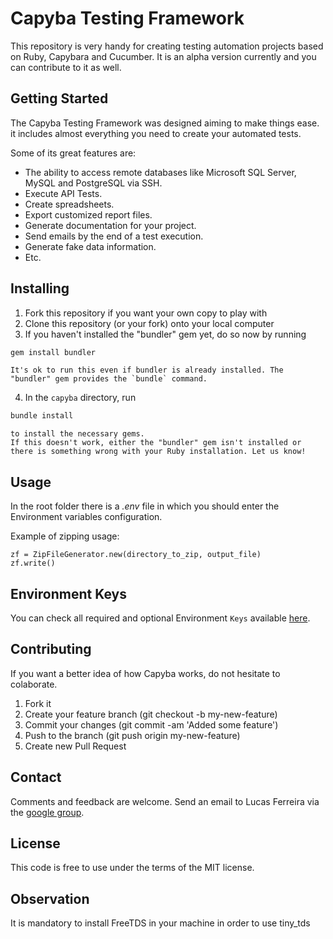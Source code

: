 # Capyba Testing Framework

This repository is very handy for creating testing automation projects based on Ruby, Capybara and Cucumber. It is an alpha version currently and you can contribute to it as well.

## Getting Started

The Capyba Testing Framework was designed aiming to make things ease. it includes almost everything you need to create your automated tests.

Some of its great features are:

- The ability to access remote databases like Microsoft SQL Server, MySQL and PostgreSQL via SSH.
- Execute API Tests.
- Create spreadsheets.
- Export customized report files.
- Generate documentation for your project.
- Send emails by the end of a test execution.
- Generate fake data information.
- Etc.

## Installing

1. Fork this repository if you want your own copy to play with
2. Clone this repository (or your fork) onto your local computer
3. If you haven't installed the "bundler" gem yet, do so now by running

```bash
gem install bundler
```

    It's ok to run this even if bundler is already installed. The "bundler" gem provides the `bundle` command.

4. In the `capyba` directory, run

```bash
bundle install
```

    to install the necessary gems. 
    If this doesn't work, either the "bundler" gem isn't installed or there is something wrong with your Ruby installation. Let us know!

## Usage

In the root folder there is a *.env* file in which you should enter the Environment variables configuration.

Example of zipping usage:

```
zf = ZipFileGenerator.new(directory_to_zip, output_file)
zf.write()
```

## Environment Keys

You can check all required and optional Environment `Keys` available [here](https://github.com/capyba/capyba/#).

## Contributing

If you want a better idea of how Capyba works, do not hesitate to colaborate.

1. Fork it
2. Create your feature branch (git checkout -b my-new-feature)
3. Commit your changes (git commit -am 'Added some feature')
4. Push to the branch (git push origin my-new-feature)
5. Create new Pull Request

## Contact

Comments and feedback are welcome. Send an email to Lucas Ferreira via the [google group](https://github.com/capyba/capyba/#).

## License

This code is free to use under the terms of the MIT license.

## Observation

It is mandatory to install FreeTDS in your machine in order to use tiny_tds
